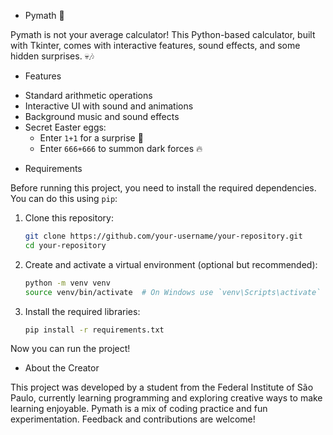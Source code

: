 * Pymath 🎲

Pymath is not your average calculator! This Python-based calculator, built with Tkinter, comes with interactive features, sound effects, and some hidden surprises. 💀🎶 
* Features 
- Standard arithmetic operations
- Interactive UI with sound and animations
- Background music and sound effects
- Secret Easter eggs:
  - Enter `1+1` for a surprise 🎵
  - Enter `666+666` to summon dark forces 🔥

* Requirements

Before running this project, you need to install the required dependencies. You can do this using `pip`:

1. Clone this repository:
    ```bash
    git clone https://github.com/your-username/your-repository.git
    cd your-repository
    ```

2. Create and activate a virtual environment (optional but recommended):
    ```bash
    python -m venv venv
    source venv/bin/activate  # On Windows use `venv\Scripts\activate`
    ```

3. Install the required libraries:
    ```bash
    pip install -r requirements.txt
    ```

Now you can run the project!

* About the Creator

This project was developed by a student from the Federal Institute of São Paulo, currently learning programming and exploring creative ways to make learning enjoyable. Pymath is a mix of coding practice and fun experimentation. Feedback and contributions are welcome!
